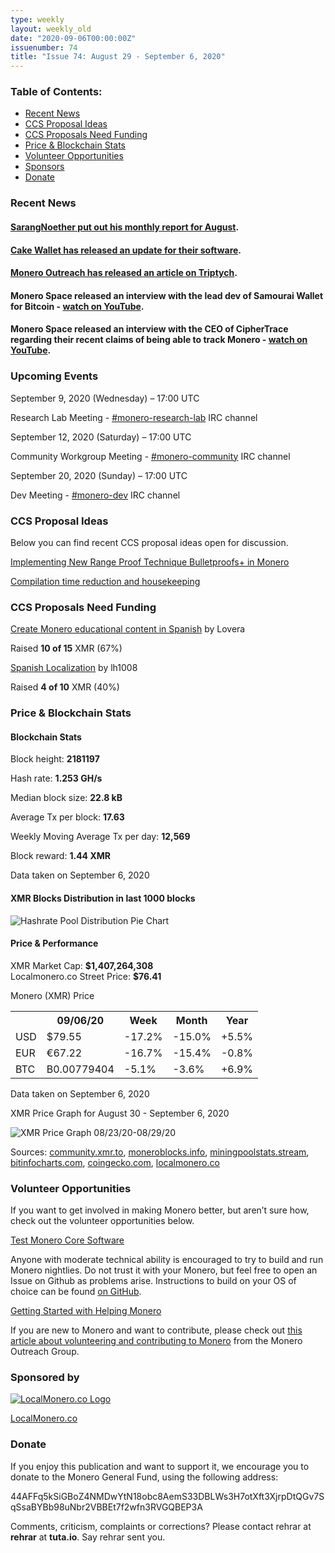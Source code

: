 ```yaml
---
type: weekly
layout: weekly_old
date: "2020-09-06T00:00:00Z"
issuenumber: 74
title: "Issue 74: August 29 - September 6, 2020"
---
```


<h3>Table of Contents:</h3>
<ul class="contents">
    <li><a href="#news">Recent News</a></li>
    <li><a href="#ideas">CCS Proposal Ideas</a></li>
    <li><a href="#proposals">CCS Proposals Need Funding</a></li>
    <li><a href="#stats">Price & Blockchain Stats</a></li>
    <li><a href="#volunteer">Volunteer Opportunities</a></li>
    <li><a href="#sponsor">Sponsors</a></li>
    <li><a href="#donate">Donate</a></li>
</ul>

<h3 id="news">Recent News</h3>

<div class="newsbyte">
    <h4><a href="https://www.reddit.com/r/Monero/comments/ilkwx9/august_monthly_report_from_sarang_noether/" target="_blank">SarangNoether put out his monthly report for August</a>.</h4>
</div>

<div class="newsbyte">
    <h4><a href="https://www.reddit.com/r/Monero/comments/inmukz/update_cake_wallet_for_ios_bug_fix_3130/" target="_blank">Cake Wallet has released an update for their software</a>.</h4>
</div>

<div class="newsbyte">
    <h4><a href="https://www.monerooutreach.org/stories/monero-triptych.html" target="_blank">Monero Outreach has released an article on Triptych</a>.</h4>
</div>

<div class="newsbyte">
    <h4>Monero Space released an interview with the lead dev of Samourai Wallet for Bitcoin - <a href="https://youtu.be/_xk2Iy6f2VA" target="_blank">watch on YouTube</a>.</h4>
</div>

<div class="newsbyte">
    <h4>Monero Space released an interview with the CEO of CipherTrace regarding their recent claims of being able to track Monero - <a href="https://youtu.be/w5rtd3md11g" target="_blank">watch on YouTube</a>.</h4>
</div>


<h3 id="events">Upcoming Events</h3>

<div class="event">
    <p class="date" markdown="1">September 9, 2020 (Wednesday) – 17:00 UTC</p>
    <p markdown="1">Research Lab Meeting - <a href="irc://chat.freenode.net/#monero-research-lab" target="_blank">#monero-research-lab</a> IRC channel</p>
</div>

<div class="event">
    <p class="date" markdown="1">September 12, 2020 (Saturday) – 17:00 UTC</p>
    <p markdown="1">Community Workgroup Meeting - <a href="irc://chat.freenode.net/#monero-community" target="_blank">#monero-community</a> IRC channel</p>
</div>

<div class="event">
    <p class="date" markdown="1">September 20, 2020 (Sunday) – 17:00 UTC</p>
    <p markdown="1">Dev Meeting - <a href="irc://chat.freenode.net/#monero-dev" target="_blank">#monero-dev</a> IRC channel</p>
</div>

<h3 id="ideas">CCS Proposal Ideas</h3>

<p>Below you can find recent CCS proposal ideas open for discussion.</p>

<div class="proposal">
<p><a href="https://repo.getmonero.org/monero-project/ccs-proposals/-/merge_requests/156" target="_blank">Implementing New Range Proof Technique Bulletproofs+ in Monero</a></p>
</div>

<div class="proposal">
<p><a href="https://repo.getmonero.org/monero-project/ccs-proposals/-/merge_requests/138" target="_blank">Compilation time reduction and housekeeping</a></p>
</div>

<h3 id="proposals">CCS Proposals Need Funding</h3>

<div class="proposal">
    <p><a href="https://ccs.getmonero.org/proposals/Lovera-content-creator-in-spanish.html" target="_blank">Create Monero educational content in Spanish</a> by Lovera</p>
    <p>Raised <b>10 of 15</b> XMR (67%)</p>
</div>

<div class="proposal">
    <p><a href="https://ccs.getmonero.org/proposals/lh1008_spanish_localization.html" target="_blank">Spanish Localization</a> by lh1008</p>
    <p>Raised <b>4 of 10</b> XMR (40%)</p>
</div>

<h3 id="stats">Price & Blockchain Stats</h3>

<h4 class="stat">Blockchain Stats</h4>

<div class="bcstats">
    <p>Block height: <b>2181197</b></p>
    <p>Hash rate: <b>1.253 GH/s</b></p>
    <p>Median block size: <b>22.8 kB</b></p>
    <p>Average Tx per block: <b>17.63</b></p>
    <p>Weekly Moving Average Tx per day: <b>12,569</b></p>
    <p>Block reward: <b>1.44 XMR</b></p>
</div>
<p class="note">Data taken on September 6, 2020</p>

<h4 class="stat">XMR Blocks Distribution in last 1000 blocks</h4>
<p><img src="/img/hashrate-pool-distribution-0906.png" alt="Hashrate Pool Distribution Pie Chart"/></p>

<h4 class="stat">Price & Performance</h4>

<div class="price-intro">XMR Market Cap: <b>$1,407,264,308</b><br>Localmonero.co Street Price: <b>$76.41</b></div>

<p class="table-title">Monero (XMR) Price</p>
<table class="price-table">
  <tr class="row1">
    <th></th>
    <th>09/06/20</th>
    <th>Week</th>
    <th>Month</th>
    <th>Year</th>
  </tr>
  <tr>
    <td data-th="XMR to">USD</td>
    <td data-th="09/06/20">$79.55</td>
    <td data-th="Week" class="red">-17.2%</td>
    <td data-th="Month" class="red">-15.0%</td>
    <td data-th="Year" class="green">+5.5%</td>
  </tr>
  <tr class="row3">
    <td data-th="XMR to">EUR</td>
    <td data-th="09/06/20">€67.22</td>
    <td data-th="Week" class="red">-16.7%</td>
    <td data-th="Month" class="red">-15.4%</td>
    <td data-th="Year" class="red">-0.8%</td>
  </tr>
  <tr>
    <td data-th="XMR to">BTC</td>
    <td data-th="09/06/20">B0.00779404</td>
    <td data-th="Week" class="red">-5.1%</td>
    <td data-th="Month" class="red">-3.6%</td>
    <td data-th="Year" class="green">+6.9%</td>
  </tr>
</table>
<p class="note">Data taken on September 6, 2020</p>

<p class="table-title">XMR Price Graph for August 30 - September 6, 2020</p>

![XMR Price Graph 08/23/20-08/29/20](/img/weekly-chart-0906.png "XMR Price Graph 08/23/20-08/29/20") 

Sources: <a href="https://community.xmr.to/explorer/mainnet/" target="_blank">community.xmr.to</a>, <a href="https://moneroblocks.info/stats/transaction-stats" target="_blank">moneroblocks.info</a>, <a href="https://miningpoolstats.stream/monero" target="_blank">miningpoolstats.stream</a>, <a href="https://bitinfocharts.com/monero/" target="_blank">bitinfocharts.com</a>, <a href="https://www.coingecko.com/" target="_blank">coingecko.com</a>, <a href="https://localmonero.co/" target="_blank">localmonero.co</a>

<h3 id="volunteer">Volunteer Opportunities</h3>

<p>If you want to get involved in making Monero better, but aren’t sure how, check out the volunteer opportunities below.</p>

<div class="newsbyte">
    <p class="date"><a href="https://github.com/monero-project/monero" target="_blank">Test Monero Core Software</a></p>
    <p>Anyone with moderate technical ability is encouraged to try to build and run Monero nightlies. Do not trust it with your Monero, but feel free to open an Issue on Github as problems arise. Instructions to build on your OS of choice can be found <a href="https://github.com/monero-project/monero#compiling-monero-from-source" target="_blank">on GitHub</a>. </p>
</div>

<div class="newsbyte">
    <p class="date"><a href="https://github.com/monero-project/monero" target="_blank">Getting Started with Helping Monero</a></p>
    <p>If you are new to Monero and want to contribute, please check out <a href="https://www.monerooutreach.org/stories/getting-started-helping-monero.php" target="_blank">this article about volunteering and contributing to Monero</a> from the Monero Outreach Group. </p>
</div>

<h3 id="sponsor">Sponsored by</h3>

<p><a href="https://localmonero.co/" target="_blank"><img src="/img/localmonero-logo.png" alt="LocalMonero.co Logo" class="localmonero"></a></p>

<p class="text-center"><a href="https://localmonero.co/" target="_blank">LocalMonero.co</a></p>

<h3 id="donate">Donate</h3>

<p markdown="1">If you enjoy this publication and want to support it, we encourage you to donate to the Monero General Fund, using the following address:</p>

<p class="address" markdown="1">44AFFq5kSiGBoZ4NMDwYtN18obc8AemS33DBLWs3H7otXft3XjrpDtQGv7SqSsaBYBb98uNbr2VBBEt7f2wfn3RVGQBEP3A</p>

<!--p><a href="monero:44AFFq5kSiGBoZ4NMDwYtN18obc8AemS33DBLWs3H7otXft3XjrpDtQGv7SqSsaBYBb98uNbr2VBBEt7f2wfn3RVGQBEP3A" class="qr"><img src="/img/donate-monero.png"></a></p-->

Comments, criticism, complaints or corrections? Please contact rehrar at **rehrar** at **tuta.io**. Say rehrar sent you.